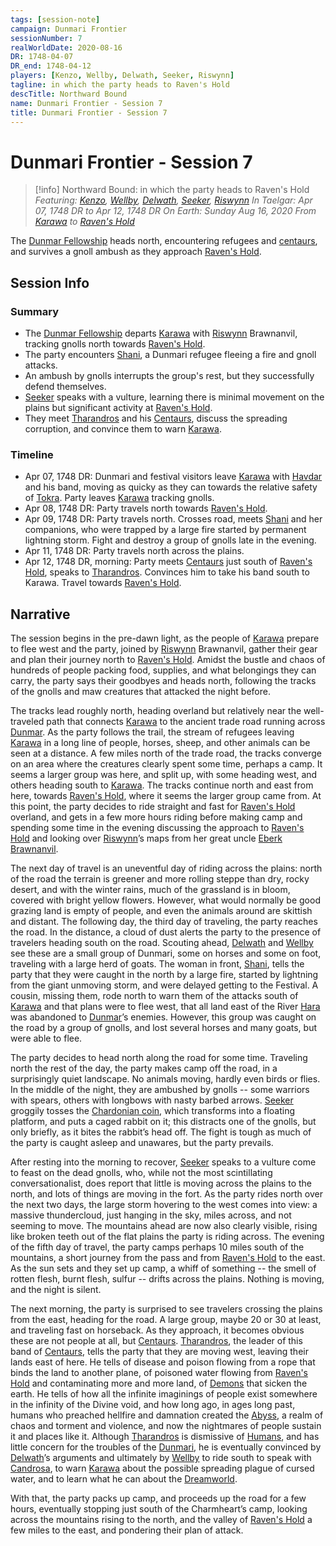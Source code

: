 ```yaml
---
tags: [session-note]
campaign: Dunmari Frontier
sessionNumber: 7
realWorldDate: 2020-08-16
DR: 1748-04-07
DR_end: 1748-04-12
players: [Kenzo, Wellby, Delwath, Seeker, Riswynn]
tagline: in which the party heads to Raven's Hold
descTitle: Northward Bound
name: Dunmari Frontier - Session 7
title: Dunmari Frontier - Session 7
---
```

# Dunmari Frontier - Session 7

>[!info] Northward Bound: in which the party heads to Raven's Hold
> *Featuring: [Kenzo](<../../../people/pcs/dunmar-fellowship/kenzo.md>), [Wellby](<../../../people/pcs/dunmar-fellowship/wellby.md>), [Delwath](<../../../people/pcs/dunmar-fellowship/delwath.md>), [Seeker](<../../../people/pcs/dunmar-fellowship/seeker.md>), [Riswynn](<../../../people/pcs/dunmar-fellowship/riswynn.md>)*
> *In Taelgar: Apr 07, 1748 DR to Apr 12, 1748 DR*
> *On Earth: Sunday Aug 16, 2020*
> *From [Karawa](<../../../gazetteer/greater-dunmar/realms/dunmar/eastern-dunmar/karawa.md>) to [Raven's Hold](<../../../gazetteer/greater-dunmar/dunmari-basin/raven-s-hold.md>)*

The [Dunmar Fellowship](<../../../people/pcs/dunmar-fellowship/dunmar-fellowship.md>) heads north, encountering refugees and [centaurs](<../../../species/unusual-species/centaurs.md>), and survives a gnoll ambush as they approach [Raven's Hold](<../../../gazetteer/greater-dunmar/dunmari-basin/raven-s-hold.md>).

## Session Info
### Summary
- The [Dunmar Fellowship](<../../../people/pcs/dunmar-fellowship/dunmar-fellowship.md>) departs [Karawa](<../../../gazetteer/greater-dunmar/realms/dunmar/eastern-dunmar/karawa.md>) with [Riswynn](<../../../people/pcs/dunmar-fellowship/riswynn.md>) Brawnanvil, tracking gnolls north towards [Raven's Hold](<../../../gazetteer/greater-dunmar/dunmari-basin/raven-s-hold.md>).
- The party encounters [Shani](<../../../people/dunmari/shani.md>), a Dunmari refugee fleeing a fire and gnoll attacks.
- An ambush by gnolls interrupts the group's rest, but they successfully defend themselves.
- [Seeker](<../../../people/pcs/dunmar-fellowship/seeker.md>) speaks with a vulture, learning there is minimal movement on the plains but significant activity at [Raven's Hold](<../../../gazetteer/greater-dunmar/dunmari-basin/raven-s-hold.md>).
- They meet [Tharandros](<../../../people/other-nonhumans/tharandros.md>) and his [Centaurs](<../../../species/unusual-species/centaurs.md>), discuss the spreading corruption, and convince them to warn [Karawa](<../../../gazetteer/greater-dunmar/realms/dunmar/eastern-dunmar/karawa.md>).

### Timeline
- Apr 07, 1748 DR: Dunmari and festival visitors leave [Karawa](<../../../gazetteer/greater-dunmar/realms/dunmar/eastern-dunmar/karawa.md>) with [Havdar](<../../../people/dunmari/havdar.md>) and his band, moving as quicky as they can towards the relative safety of [Tokra](<../../../gazetteer/greater-dunmar/realms/dunmar/central-dunmar/tokra/tokra.md>). Party leaves [Karawa](<../../../gazetteer/greater-dunmar/realms/dunmar/eastern-dunmar/karawa.md>) tracking gnolls. 
- Apr 08, 1748 DR: Party travels north towards [Raven's Hold](<../../../gazetteer/greater-dunmar/dunmari-basin/raven-s-hold.md>).
- Apr 09, 1748 DR: Party travels north. Crosses road, meets [Shani](<../../../people/dunmari/shani.md>) and her companions, who were trapped by a large fire started by permanent lightning storm. Fight and destroy a group of gnolls late in the evening.
- Apr 11, 1748 DR: Party travels north across the plains.
- Apr 12, 1748 DR, morning: Party meets [Centaurs](<../../../species/unusual-species/centaurs.md>) just south of [Raven's Hold](<../../../gazetteer/greater-dunmar/dunmari-basin/raven-s-hold.md>), speaks to [Tharandros](<../../../people/other-nonhumans/tharandros.md>). Convinces him to take his band south to Karawa. Travel towards [Raven's Hold](<../../../gazetteer/greater-dunmar/dunmari-basin/raven-s-hold.md>). 


## Narrative
The session begins in the pre-dawn light, as the people of [Karawa](<../../../gazetteer/greater-dunmar/realms/dunmar/eastern-dunmar/karawa.md>) prepare to flee west and the party, joined by [Riswynn](<../../../people/pcs/dunmar-fellowship/riswynn.md>) Brawnanvil, gather their gear and plan their journey north to [Raven's Hold](<../../../gazetteer/greater-dunmar/dunmari-basin/raven-s-hold.md>). Amidst the bustle and chaos of hundreds of people packing food, supplies, and what belongings they can carry, the party says their goodbyes and heads north, following the tracks of the gnolls and maw creatures that attacked the night before. 

The tracks lead roughly north, heading overland but relatively near the well-traveled path that connects [Karawa](<../../../gazetteer/greater-dunmar/realms/dunmar/eastern-dunmar/karawa.md>) to the ancient trade road running across [Dunmar](<../../../gazetteer/greater-dunmar/realms/dunmar/dunmar.md>). As the party follows the trail, the stream of refugees leaving [Karawa](<../../../gazetteer/greater-dunmar/realms/dunmar/eastern-dunmar/karawa.md>) in a long line of people, horses, sheep, and other animals can be seen at a distance. A few miles north of the trade road, the tracks converge on an area where the creatures clearly spent some time, perhaps a camp. It seems a larger group was here, and split up, with some heading west, and others heading south to [Karawa](<../../../gazetteer/greater-dunmar/realms/dunmar/eastern-dunmar/karawa.md>). The tracks continue north and east from here, towards [Raven's Hold](<../../../gazetteer/greater-dunmar/dunmari-basin/raven-s-hold.md>), where it seems the larger group came from. At this point, the party decides to ride straight and fast for [Raven's Hold](<../../../gazetteer/greater-dunmar/dunmari-basin/raven-s-hold.md>) overland, and gets in a few more hours riding before making camp and spending some time in the evening discussing the approach to [Raven's Hold](<../../../gazetteer/greater-dunmar/dunmari-basin/raven-s-hold.md>) and looking over [Riswynn](<../../../people/pcs/dunmar-fellowship/riswynn.md>)’s maps from her great uncle [Eberk Brawnanvil](<../../../people/dwarves/eberk-brawnanvil.md>).

The next day of travel is an uneventful day of riding across the plains: north of the road the terrain is greener and more rolling steppe than dry, rocky desert, and with the winter rains, much of the grassland is in bloom, covered with bright yellow flowers. However, what would normally be good grazing land is empty of people, and even the animals around are skittish and distant. The following day, the third day of traveling, the party reaches the road. In the distance, a cloud of dust alerts the party to the presence of travelers heading south on the road. Scouting ahead, [Delwath](<../../../people/pcs/dunmar-fellowship/delwath.md>) and [Wellby](<../../../people/pcs/dunmar-fellowship/wellby.md>) see these are a small group of Dunmari, some on horses and some on foot, traveling with a large herd of goats. The woman in front, [Shani](<../../../people/dunmari/shani.md>), tells the party that they were caught in the north by a large fire, started by lightning from the giant unmoving storm, and were delayed getting to the Festival. A cousin, missing them, rode north to warn them of the attacks south of [Karawa](<../../../gazetteer/greater-dunmar/realms/dunmar/eastern-dunmar/karawa.md>) and that plans were to flee west, that all land east of the River [Hara](<../../../gazetteer/greater-dunmar/rivers/hara-watershed/hara.md>) was abandoned to [Dunmar](<../../../gazetteer/greater-dunmar/realms/dunmar/dunmar.md>)’s enemies. However, this group was caught on the road by a group of gnolls, and lost several horses and many goats, but were able to flee. 

The party decides to head north along the road for some time. Traveling north the rest of the day, the party makes camp off the road, in a surprisingly quiet landscape. No animals moving, hardly even birds or flies. In the middle of the night, they are ambushed by gnolls -- some warriors with spears, others with longbows with nasty barbed arrows. [Seeker](<../../../people/pcs/dunmar-fellowship/seeker.md>) groggily tosses the [Chardonian coin](<../treasure/floating-disc-coin.md>), which transforms into a floating platform, and puts a caged rabbit on it; this distracts one of the gnolls, but only briefly, as it bites the rabbit’s head off. The fight is tough as much of the party is caught asleep and unawares, but the party prevails. 

After resting into the morning to recover, [Seeker](<../../../people/pcs/dunmar-fellowship/seeker.md>) speaks to a vulture come to feast on the dead gnolls, who, while not the most scintillating conversationalist, does report that little is moving across the plains to the north, and lots of things are moving in the fort. As the party rides north over the next two days, the large storm hovering to the west comes into view: a massive thundercloud, just hanging in the sky, miles across, and not seeming to move. The mountains ahead are now also clearly visible, rising like broken teeth out of the flat plains the party is riding across. The evening of the fifth day of travel, the party camps perhaps 10 miles south of the mountains, a short journey from the pass and from [Raven's Hold](<../../../gazetteer/greater-dunmar/dunmari-basin/raven-s-hold.md>) to the east. As the sun sets and they set up camp, a whiff of something -- the smell of rotten flesh, burnt flesh, sulfur -- drifts across the plains. Nothing is moving, and the night is silent.

The next morning, the party is surprised to see travelers crossing the plains from the east, heading for the road. A large group, maybe 20 or 30 at least, and traveling fast on horseback. As they approach, it becomes obvious these are not people at all, but [Centaurs](<../../../species/unusual-species/centaurs.md>). [Tharandros](<../../../people/other-nonhumans/tharandros.md>), the leader of this band of [Centaurs](<../../../species/unusual-species/centaurs.md>), tells the party that they are moving west, leaving their lands east of here. He tells of disease and poison flowing from a rope that binds the land to another plane, of poisoned water flowing from [Raven's Hold](<../../../gazetteer/greater-dunmar/dunmari-basin/raven-s-hold.md>) and contaminating more and more land, of [Demons](<../../../species/children-of-creation/demons.md>) that sicken the earth. He tells of how all the infinite imaginings of people exist somewhere in the infinity of the Divine void, and how long ago, in ages long past, humans who preached hellfire and damnation created the [Abyss](<../../../cosmology/multiverse/spiritual-realms/other-realms/abyss.md>), a realm of chaos and torment and violence, and now the nightmares of people sustain it and places like it. Although [Tharandros](<../../../people/other-nonhumans/tharandros.md>) is dismissive of [Humans](<../../../species/children-of-divine-creation/humans/humans.md>), and has little concern for the troubles of the [Dunmari](<../../../gazetteer/greater-dunmar/realms/dunmar/dunmar.md>), he is eventually convinced by [Delwath](<../../../people/pcs/dunmar-fellowship/delwath.md>)’s arguments and ultimately by [Wellby](<../../../people/pcs/dunmar-fellowship/wellby.md>) to ride south to speak with [Candrosa](<../../../people/dunmari/candrosa.md>), to warn [Karawa](<../../../gazetteer/greater-dunmar/realms/dunmar/eastern-dunmar/karawa.md>) about the possible spreading plague of cursed water, and to learn what he can about the [Dreamworld](<../../../cosmology/multiverse/echo-realms/dreamworld.md>). 

With that, the party packs up camp, and proceeds up the road for a few hours, eventually stopping just south of the Charmheart’s camp, looking across the mountains rising to the north, and the valley of [Raven's Hold](<../../../gazetteer/greater-dunmar/dunmari-basin/raven-s-hold.md>) a few miles to the east, and pondering their plan of attack. 
